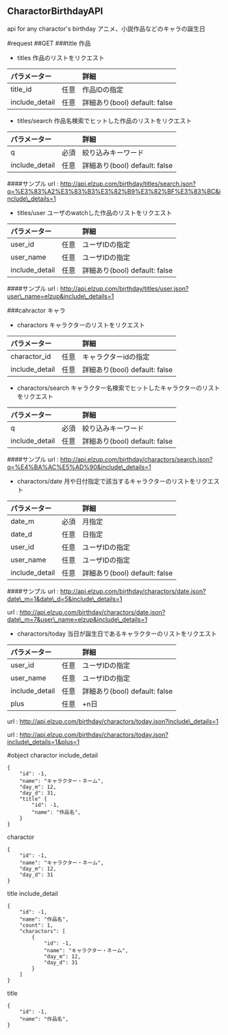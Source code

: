 CharactorBirthdayAPI
---

api for any charactor's birthday
アニメ、小説作品などのキャラの誕生日

#request
##GET
###title 作品
* titles
作品のリストをリクエスト

| パラメーター           || 詳細 |
| :-----------    | :---: | :-------------------------------- |
| title\_id       | 任意  | 作品IDの指定 |
| include\_detail | 任意  | 詳細あり(bool) default: false |

* titles/search
作品名検索でヒットした作品のリストをリクエスト

| パラメーター           || 詳細 |
| :-------------- | :---: | :-------------------------------- |
| q               | 必須  | 絞り込みキーワード |
| include\_detail | 任意  | 詳細あり(bool) default: false |

####サンプル
url : http://api.elzup.com/birthday/titles/search.json?q=%E3%83%A2%E3%83%B3%E3%82%B9%E3%82%BF%E3%83%BC&include\_details=1

* titles/user
ユーザのwatchした作品のリストをリクエスト

| パラメーター           || 詳細 |
| :-------------- | :---: | :-------------------------------- |
| user\_id        | 任意  | ユーザIDの指定 |
| user\_name      | 任意  | ユーザIDの指定 |
| include\_detail | 任意  | 詳細あり(bool) default: false |

####サンプル
url : http://api.elzup.com/birthday/titles/user.json?user\_name=elzup&include\_details=1

###cahractor キャラ
* charactors
キャラクターのリストをリクエスト

| パラメーター           || 詳細 |
| :-------------- | :---: | :-------------------------------- |
| charactor\_id   | 任意  | キャラクターidの指定 |
| include\_detail | 任意  | 詳細あり(bool) default: false |

* charactors/search
キャラクター名検索でヒットしたキャラクターのリストをリクエスト

パラメーター             || 詳細 |
| :-------------- | :---: | :-------------------------------- |
| q               | 必須  | 絞り込みキーワード |
| include\_detail | 任意  | 詳細あり(bool) default: false |

####サンプル
url : http://api.elzup.com/birthday/charactors/search.json?q=%E4%BA%AC%E5%AD%90&include\_details=1

* charactors/date
月や日付指定で該当するキャラクターのリストをリクエスト

|パラメーター            || 詳細 |
| :-------------- | :---: | :-------------------------------- |
| date\_m         | 必須  | 月指定 |
| date\_d         | 任意  | 日指定 |
| user\_id        | 任意  | ユーザIDの指定 |
| user\_name      | 任意  | ユーザIDの指定 |
| include\_detail | 任意  | 詳細あり(bool) default: false |

####サンプル
url : http://api.elzup.com/birthday/charactors/date.json?date\_m=1&date\_d=5&include\_details=1

url : http://api.elzup.com/birthday/charactors/date.json?date\_m=7&user\_name=elzup&include\_details=1

* charactors/today
当日が誕生日であるキャラクターのリストをリクエスト

|パラメーター            || 詳細 |
| :-------------- | :---: | :-------------------------------- |
| user\_id        | 任意  | ユーザIDの指定 |
| user\_name      | 任意  | ユーザIDの指定 |
| include\_detail | 任意  | 詳細あり(bool) default: false |
| plus            | 任意  | +n日 |

url : http://api.elzup.com/birthday/charactors/today.json?include\_details=1

url : http://api.elzup.com/birthday/charactors/today.json?include\_details=1&plus=1

#object
charactor include\_detail
```
{
    "id": -1,
    "name": "キャラクター・ネーム",
    "day_m": 12,
    "day_d": 31,
    "title" {
        "id": -1,
        "name": "作品名",
    }
}
```

charactor
```
{
    "id": -1,
    "name": "キャラクター・ネーム",
    "day_m": 12,
    "day_d": 31
}
```

title include\_detail
```
{
    "id": -1,
    "name": "作品名",
    "count": 1,
    "charactors": [
        {
            "id": -1,
            "name": "キャラクター・ネーム",
            "day_m": 12,
            "day_d": 31
        }
    ]
}
```

title
```
{
    "id": -1,
    "name": "作品名",
}
```
